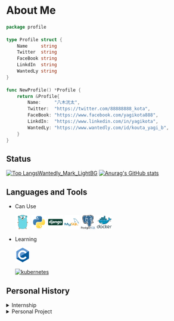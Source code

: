 # About Me
```go
package profile 

type Profile struct {
	Name     string
	Twitter  string
	FaceBook string
	LinkdIn  string
	WantedLy string
}

func NewProfile() *Profile {
	return &Profile{
		Name:     "八木洸太",
		Twitter:  "https://twitter.com/88888888_kota",
		FaceBook: "https://www.facebook.com/yagikota888",
		LinkdIn:  "https://www.linkedin.com/in/yagikota",
		WantedLy: "https://www.wantedly.com/id/kouta_yagi_b",
	}
}
```


## Status

[![Top Langs![Wantedly_Mark_LightBG](https://user-images.githubusercontent.com/69202609/156877059-0937ae40-c829-46b2-905c-e7d09b4bd81a.png)
](https://github-readme-stats.vercel.app/api/top-langs/?username=yagikota&layout=compact&theme=algolia&hide=html,css,scss,javascript,ruby,shell)](https://github.com/anuraghazra/github-readme-stats)
[![Anurag's GitHub stats](https://github-readme-stats.vercel.app/api?username=yagikota&count_private=true&show_icons=true&theme=algolia)](https://github.com/anuraghazra/github-readme-stats)

## Languages and Tools

- Can Use

    [<img src="https://raw.githubusercontent.com/devicons/devicon/master/icons/go/go-original.svg" alt="go" width="40" height="40"/>](https://golang.org)
    [<img src="https://raw.githubusercontent.com/devicons/devicon/master/icons/python/python-original.svg" alt="python" width="40" height="40"/>](https://www.python.org)
    [<img src="https://raw.githubusercontent.com/devicons/devicon/master/icons/django/django-original.svg" alt="django" width="40" height="40"/>](https://www.djangoproject.com/)
    [<img src="https://raw.githubusercontent.com/devicons/devicon/master/icons/mysql/mysql-original-wordmark.svg" alt="mysql" width="40" height="40"/>](https://www.mysql.com/)
    [<img src="https://raw.githubusercontent.com/devicons/devicon/master/icons/postgresql/postgresql-original-wordmark.svg" alt="postgresql" width="40" height="40"/>](https://www.postgresql.org)
    [<img src="https://raw.githubusercontent.com/devicons/devicon/master/icons/docker/docker-original-wordmark.svg" alt="docker" width="40" height="40"/>](https://www.docker.com/)
- Learning

    [<img src="https://raw.githubusercontent.com/devicons/devicon/master/icons/c/c-original.svg" alt="c" width="40" height="40"/>](https://www.cprogramming.com/)

    [<img src="https://www.vectorlogo.zone/logos/kubernetes/kubernetes-icon.svg" alt="kubernetes" width="40" height="40"/>](https://kubernetes.io)

## Personal History
<details> 
    <summary> Internship</summary>
           
### Simple Game Development, CyberAgent, Inc. / Tokyo / Feb 2022 - Mar 2022
* Developed APIs to handle request data from game user
* Implemented APIs, taking care of processing roles, dependencies, n+1 problem and database
transacon
* Performed load test with vegeta, and visualized the number of allowed API accesses
* SKILLS: Golang, Docker
           
### Securies Applicaon Development, Finatext Holdings, Ltd. / Tokyo / Feb 2022 - Feb 2022
* Deloped a securies applicaon which consists of four servers with a team of four students
* Developed an API server to handle requests from other servers and execute orders
* Proceeded with development within five days collaborang with the team
* SKILLS: Golang, Docker, AWS
           
### Cryptocurrency Analysis, SOU Co.,Ltd. / Osaka / Aug 2021 - Aug 2021
* Developed an applicaon to collect and analyze data necessary for cryptocurrency analysis using APIs provided by FTX
* Shortened the processing me to collect the data using concurrency by 50%
* SKILLS: Python(Django)

</details>

<details>
    <summary>Personal Project </summary>

- Start [fudai-kenja](https://github.com/yagikota/univ_app) Project (2021/3 ~)

</details>
